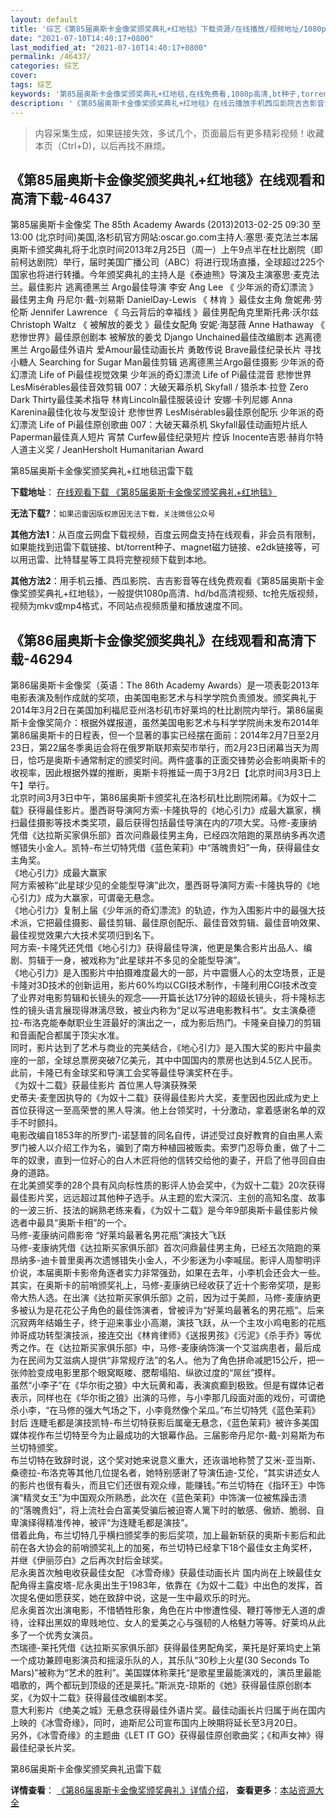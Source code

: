 ```yaml
---
layout: default
title: '综艺《第85届奥斯卡金像奖颁奖典礼+红地毯》下载资源/在线播放/视频地址/1080p/高清/蓝光'
date: "2021-07-10T14:40:17+0800"
last_modified_at: "2021-07-10T14:40:17+0800"
permalink: /46437/
categories: 综艺
cover:
tags: 综艺
keywords: '第85届奥斯卡金像奖颁奖典礼+红地毯,在线免费看,1080p高清,bt种子,torrent,百度云盘,magnet,磁力链,迅雷下载资源'
description: '《第85届奥斯卡金像奖颁奖典礼+红地毯》在线云播放手机西瓜影院吉吉影音免费看，1080p高清bd/hd未删减完整版和tc抢先枪版，mkv/mp4格式，附带bt/torrent种子、magnet/磁力链、百度云盘、网盘资源迅雷下载链接'
---
```


>内容采集生成，如果链接失效，多试几个，页面最后有更多精彩视频！收藏本页（Ctrl+D)，以后再找不麻烦。


## 《第85届奥斯卡金像奖颁奖典礼+红地毯》在线观看和高清下载-46437

第85届奥斯卡金像奖 The 85th Academy Awards (2013)2013-02-25 09:30 至 13:00 (北京时间)美国,洛杉矶</span>官方网站:oscar.go.com主持人:塞思&middot;麦克法兰本届奥斯卡颁奖典礼将于北京时间2013年2月25日（周一）上午9点半在杜比剧院（即前柯达剧院）举行，届时美国广播公司（ABC）将进行现场直播，全球超过225个国家也将进行转播。今年颁奖典礼的主持人是《泰迪熊》导演及主演塞思&middot;麦克法兰。</span>最佳影片 逃离德黑兰 Argo最佳导演 李安 Ang Lee 《 少年派的奇幻漂流 》</span>最佳男主角 丹尼尔&middot;戴-刘易斯 DanielDay-Lewis 《 林肯 》</span>最佳女主角 詹妮弗&middot;劳伦斯 Jennifer Lawrence 《 乌云背后的幸福线 》</span>最佳男配角克里斯托弗&middot;沃尔兹 Christoph Waltz 《 被解放的姜戈 》</span>最佳女配角 安妮·海瑟薇 Anne Hathaway 《 悲惨世界》</span>最佳原创剧本 被解放的姜戈 Django Unchained最佳改编剧本 逃离德黑兰 Argo最佳外语片 爱Amour最佳动画长片 勇敢传说 Brave最佳纪录长片 寻找小糖人 Searching for Sugar Man最佳剪辑 逃离德黑兰Argo最佳摄影 少年派的奇幻漂流 Life of Pi最佳视觉效果 少年派的奇幻漂流 Life of Pi最佳混音 悲惨世界 LesMisérables最佳音效剪辑 007：大破天幕杀机 Skyfall / 猎杀本&middot;拉登 Zero Dark Thirty最佳美术指导 林肯Lincoln最佳服装设计 安娜·卡列尼娜 Anna Karenina最佳化妆与发型设计 悲惨世界 LesMisérables最佳原创配乐 少年派的奇幻漂流 Life of Pi最佳原创歌曲 007：大破天幕杀机 Skyfall最佳动画短片纸人 Paperman最佳真人短片 宵禁 Curfew最佳纪录短片 控诉 Inocente吉恩·赫肖尔特人道主义奖 / JeanHersholt Humanitarian Award


第85届奥斯卡金像奖颁奖典礼+红地毯迅雷下载

**下载地址**： [在线观看下载 《第85届奥斯卡金像奖颁奖典礼+红地毯》](https://www.993dy.com//vod-detail-id-3409.html) 


**无法下载?**：`如果迅雷因版权原因无法下载，关注微信公众号 `

**其他方法1**：从百度云网盘下载视频，百度云网盘支持在线观看，非会员有限制，如果能找到迅雷下载链接、bt/torrent种子、magnet磁力链接、e2dk链接等，可以用迅雷、比特彗星等工具将完整视频下载到本地。

**其他方法2**：用手机云播、西瓜影院、吉吉影音等在线免费观看《第85届奥斯卡金像奖颁奖典礼+红地毯》，一般提供1080p高清、hd/bd高清视频、tc抢先版视频，视频为mkv或mp4格式，不同站点视频质量和播放速度不同。


## 《第86届奥斯卡金像奖颁奖典礼》在线观看和高清下载-46294

第86届奥斯卡金像奖（英语：The 86th Academy Awards）是一项表彰2013年电影表演及制作成就的奖项，由美国电影艺术与科学学院负责颁发。颁奖典礼于2014年3月2日在美国加利福尼亚州洛杉矶市好莱坞的杜比剧院内举行。第86届奥斯卡金像奖简介：根据外媒报道，虽然美国电影艺术与科学学院尚未发布2014年第86届奥斯卡的日程表，但一个显著的事实已经摆在面前：2014年2月7日至2月23日，第22届冬季奥运会将在俄罗斯联邦索契市举行，而2月23日闭幕当天为周日，恰巧是奥斯卡通常制定的颁奖时间。两件盛事的正面交锋势必会影响奥斯卡的收视率，因此根据外媒的推断，奥斯卡将推延一周于3月2日【北京时间3月3日上午】举行。<br />北京时间3月3日中午，第86届奥斯卡颁奖礼在洛杉矶杜比剧院闭幕。《为奴十二载》获得最佳影片。墨西哥导演阿方索-卡隆执导的《地心引力》成最大赢家，横扫最佳摄影等技术类奖项，最后获得包括最佳导演在内的7项大奖。马修-麦康纳凭借《达拉斯买家俱乐部》首次问鼎最佳男主角，已经四次陪跑的莱昂纳多再次遗憾错失小金人。凯特-布兰切特凭借《蓝色茉莉》中“落魄贵妇”一角，获得最佳女主角奖。<br />《地心引力》成最大赢家<br />阿方索被称&ldquo;此星球少见的全能型导演&rdquo;此次，墨西哥导演阿方索-卡隆执导的《地心引力》成为大赢家，可谓毫无悬念。<br />《地心引力》复制上届《少年派的奇幻漂流》的轨迹，作为入围影片中的最强大技术派，它把最佳摄影、最佳剪辑、最佳原创配乐、最佳音效剪辑、最佳音响效果、最佳视觉效果六大技术奖项归到名下。<br />阿方索-卡隆凭还凭借《地心引力》获得最佳导演，他更是集合影片出品人、编剧、剪辑于一身，被戏称为“此星球并不多见的全能型导演&rdquo;。<br />《地心引力》是入围影片中拍摄难度最大的一部，片中震慑人心的太空场景，正是卡隆对3D技术的创新运用，影片60%均以CGI技术制作，卡隆利用CGI技术改变了业界对电影剪辑和长镜头的观念——开篇长达17分钟的超级长镜头，将卡隆标志性的镜头语言展现得淋漓尽致，被业内称为&ldquo;足以写进电影教科书&rdquo;。女主演桑德拉-布洛克能奉献职业生涯最好的演出之一，成为影后热门。卡隆亲自操刀的剪辑和音画配合都属于顶尖水准。<br />同时，影片达到了艺术与商业的完美结合，《地心引力》是入围大奖的影片中最卖座的一部，全球总票房突破7亿美元，其中中国国内的票房也达到4.5亿人民币。<br />此前，卡隆已有金球奖和导演工会奖等最佳导演奖杯在手。<br />《为奴十二载》获最佳影片 首位黑人导演获殊荣<br />史蒂夫&middot;麦奎因执导的《为奴十二载》获得最佳影片大奖，麦奎因也因此成为史上首位获得这一至高荣誉的黑人导演。他上台领奖时，十分激动，拿着感谢名单的双手不时颤抖。<br />电影改编自1853年的所罗门-诺瑟普的同名自传，讲述受过良好教育的自由黑人索罗门被人以介绍工作为名，骗到了南方种植园被贩卖。索罗门忍辱负重，做了十二年的奴隶，直到一位好心的白人木匠将他的信转交给他的妻子，开启了他寻回自由身的道路。<br />在北美颁奖季的28个具有风向标性质的影评人协会奖中，《为奴十二载》20次获得最佳影片奖，远远超过其他种子选手。从主题的宏大深沉、主创的高知名度、故事的一波三折、技法的娴熟老练来看，《为奴十二载》是今年9部奥斯卡最佳影片候选者中最具&ldquo;奥斯卡相”的一个。<br />马修-麦康纳问鼎影帝 “好莱坞最著名男花瓶&rdquo;演技大飞跃<br />马修-麦康纳凭借《达拉斯买家俱乐部》首次问鼎最佳男主角，已经五次陪跑的莱昂纳多-迪卡普里奥再次遗憾错失小金人，不少影迷为小李喊屈。影评人周黎明评价说，本届奥斯卡影帝角逐者实力非常强劲，如果在去年，小李机会还会大一些。<br />其实，在奥斯卡的前哨颁奖礼上，马修-麦康纳已经收获了近十个影帝奖项，是影帝大热人选。在出演《达拉斯买家俱乐部》之前，因为过于美颜，马修-麦康纳更多被认为是花花公子角色的最佳饰演者，曾被评为“好莱坞最著名的男花瓶”。后来沉寂两年结婚生子，终于迎来事业小高潮，演技飞跃，从一个主攻小鸡电影的花瓶帅哥成功转型演技派，接连交出《林肯律师》《送报男孩》《污泥》《杀手乔》等优秀之作。在《达拉斯买家俱乐部》中，马修-麦康纳饰演一个艾滋病患者，最后成为在民间为艾滋病人提供&ldquo;非常规疗法&rdquo;的名人。他为了角色拼命减肥15公斤，把一张帅脸变成电影里那个眼窝眍&#16470;、腮帮塌陷、纵欲过度的“屌丝”摸样。<br />虽然“小李子&rdquo;在《华尔街之狼》中大玩黄和毒，表演疯癫到极致。但是有媒体记者表示，同样也在《华尔街之狼》出演的马修，与小李那几段面对面的戏份，可谓绝杀小李，&ldquo;在马修的强大气场之下，小李竟然像个呆瓜。&rdquo;布兰切特凭《蓝色茉莉》封后 连睫毛都是演技凯特-布兰切特获影后属毫无悬念，《蓝色茉莉》被许多美国媒体视作布兰切特至今为止最成功的大银幕作品。三届影帝丹尼尔-戴-刘易斯为布兰切特颁奖。<br />布兰切特在致辞时说，这个奖对她来说意义重大，还诙谐地称赞了艾米-亚当斯、桑德拉-布洛克等其他几位提名者，她特别感谢了导演伍迪-艾伦，&ldquo;其实讲述女人的影片也很有看头，而且它们还很有观众缘，能赚钱。&rdquo;布兰切特在《指环王》中饰演“精灵女王”为中国观众所熟悉，此次在《蓝色茉莉》中饰演一位被焦躁击溃的&ldquo;落魄贵妇”，将上流社会白富美受骗后被迫寄人篱下时的敏感、傲娇、脆弱、自卑演绎得精准传神，被评&ldquo;为连睫毛都是演技”。<br />借着此角，布兰切特几乎横扫颁奖季的影后奖项，加上最新斩获的奥斯卡影后和此前在各大协会的前哨颁奖礼上的加冕，布兰切特已经拿下18个最佳女主角奖杯，并继《伊丽莎白》之后再次封后金球奖。<br />尼永奥首次触电收获最佳女配 《冰雪奇缘》获最佳动画长片 国内尚在上映最佳女配角得主露皮塔-尼永奥出生于1983年，依靠在《为奴十二载》中出色的发挥，首次提名便如愿获奖，她在致辞中说，这是一生中最欢乐的时光。<br />尼永奥首次出演电影，不惜牺牲形象，角色在片中惨遭性侵、鞭打等惨无人道的虐待，诠释出黑奴的卑贱地位、女人的爱美之心与强韧的人格魅力等等。好莱坞从此多了一个优秀女演员。<br />杰瑞德-莱托凭借《达拉斯买家俱乐部》获得最佳男配角奖，莱托是好莱坞史上第一个成功兼顾电影演员和摇滚乐队的人，其乐队“30秒上火星(30 Seconds To Mars)”被称为&ldquo;艺术的胜利&rdquo;。美国媒体称莱托“是歌星里最能演戏的，演员里最能唱歌的，两个都玩到顶级的还是莱托。&rdquo;斯派克-琼斯的《她》获得最佳原创剧本奖，《为奴十二载》获得最佳改编剧本奖。<br />意大利影片《绝美之城》无悬念获得最佳外语片奖。最佳动画长片归属于尚在国内上映的《冰雪奇缘》，同时，迪斯尼公司宣布国内上映期将延长至3月20日。<br />另外，《冰雪奇缘》的主题曲《LET IT GO》获得最佳原创歌曲奖；《和声女神》得最佳纪录长片奖。</p>


第86届奥斯卡金像奖颁奖典礼迅雷下载

**详情查看**： [《第86届奥斯卡金像奖颁奖典礼》详情介绍](/movie/46294/)， **查看更多**：[本站资源大全](/movie/t/all/)

